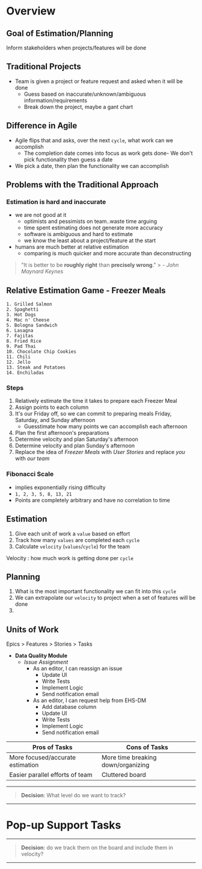 # Overview

## Goal of Estimation/Planning
Inform stakeholders when projects/features will be done

## Traditional Projects
- Team is given a project or feature request and asked when it will be done
	- Guess based on inaccurate/unknown/ambiguous information/requirements
	- Break down the project, maybe a gant chart


## Difference in Agile
- Agile flips that and asks, over the next `cycle`, what work can we accomplish
	- The completion date comes into focus as work gets done- We don't pick functionality then guess a date
- We pick a date, then plan the functionality we can accomplish

## Problems with the Traditional Approach

### Estimation is hard and inaccurate
- we are not good at it
	- optimists and pessimists on team..waste time arguing
	- time spent estimating does not generate more accuracy
	- software is ambiguous and hard to estimate
	- we know the least about a project/feature at the start
- humans are much better at relative estimation
	- comparing is much quicker and more accurate than deconstructing

> "It is better to be **roughly right** than **precisely wrong**."
	> *- John Maynard Keynes*

## Relative Estimation Game - Freezer Meals
```
1. Grilled Salmon
2. Spaghetti
3. Hot Dogs
4. Mac n' Cheese
5. Bologna Sandwich
6. Lasagna
7. Fajitas
8. Fried Rice
9. Pad Thai
10. Chocolate Chip Cookies 
11. Chili
12. Jello
13. Steak and Potatoes
14. Enchiladas 
```
### Steps
1. Relatively estimate the time it takes to prepare each Freezer Meal
2. Assign points to each column
3. It's our Friday off, so we can commit to preparing meals Friday, Saturday, and Sunday afternoon
	- Guesstimate how many points we can accomplish each afternoon
4. Plan the first afternoon's preparations
5. Determine velocity and plan Saturday's afternoon
6. Determine velocity and plan Sunday's afternoon
7. Replace the idea of *Freezer Meals* with *User Stories* and replace *you* with *our team*

### Fibonacci Scale
- implies exponentially rising difficulty
- `1, 2, 3, 5, 8, 13, 21`
- Points are completely arbitrary and have no correlation to time


## Estimation
1. Give each unit of work a `value` based on effort
2. Track how many `values` are completed each `cycle`
3. Calculate `velocity` (`values`/`cycle`) for the team

Velocity
: how much work is getting done per `cycle`

## Planning
1. What is the most important functionality we can fit into this `cycle`
2. We can extrapolate our `velocity` to project when a set of features will be done
3. 
## Units of Work
Epics > Features > Stories > Tasks

- **Data Quality Module**
	* *Issue Assignment*
		+ As an editor, I can reassign an issue
			+ Update UI
			+ Write Tests
			+ Implement Logic
			+ Send notification email
		+ As an editor, I can request help from EHS-DM
			+ Add database column
			+ Update UI
			+ Write Tests
			+ Implement Logic
			+ Send notification email



|Pros of Tasks|Cons of Tasks|
|----|----|
|More focused/accurate estimation|More time breaking down/organizing|
|Easier parallel efforts of team|Cluttered board|
---
> **Decision**: What level do we want to track?
---

	
# Pop-up Support Tasks
---
> **Decision**: do we track them on the board and include them in velocity?
---

<!--stackedit_data:
eyJoaXN0b3J5IjpbNDIyODM3OTIxLC0yMTAxNjU0MDAwLDE5NT
UxNDg0NjEsLTkzNTY4OTAyOCwtMTI1MTE2OTY2NCwtMjQ0MDAz
MjM4LC0yNTc3OTExMzAsNTg1MzY0MDQsMTYzOTUwMzU4NCwtMj
E4MDQ2MzIzLC0xMzA0MDQ2OTcxLDEyODY3NDU1MDQsLTY4Mjgw
NDY5LC0xMTMyMjkzNTAwLDI5NjM3OTY0MCwtMTMwNDMyODM5NC
wxNDk0ODc4MjQ4LDk3NTU3NTY5MCwyNzgxMTM2MjAsMTEyNDMw
NDc5MV19
-->